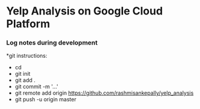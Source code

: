 # Yelp Analysis on Google Cloud Platform

### Log notes during development
*git instructions:
- cd <folder on GCP instance>
- git init
- git add .
- git commit -m '...'
- git remote add origin https://github.com/rashmisankepally/yelp_analysis
- git push -u origin master
 <type uname and pwd>


